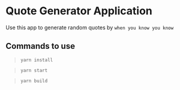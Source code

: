 # Quote Generator Application

Use this app to generate random quotes by `when you know you know`

## Commands to use

> `yarn install`

> `yarn start`

> `yarn build`
